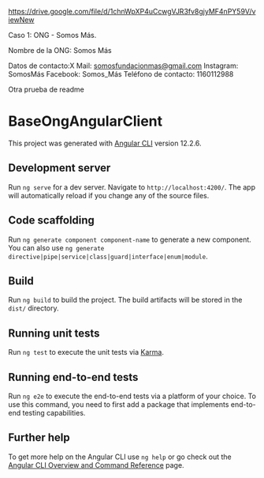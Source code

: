 https://drive.google.com/file/d/1chnWpXP4uCcwgVJR3fv8gjyMF4nPY59V/viewNew 

Caso 1: ONG - Somos Más.

Nombre de la ONG: Somos Más

Datos de contacto:X
Mail: somosfundacionmas@gmail.com
Instagram: SomosMás
Facebook: Somos_Más
Teléfono de contacto: 1160112988

Otra prueba de readme


# BaseOngAngularClient

This project was generated with [Angular CLI](https://github.com/angular/angular-cli) version 12.2.6.

## Development server

Run `ng serve` for a dev server. Navigate to `http://localhost:4200/`. The app will automatically reload if you change any of the source files.

## Code scaffolding

Run `ng generate component component-name` to generate a new component. You can also use `ng generate directive|pipe|service|class|guard|interface|enum|module`.

## Build

Run `ng build` to build the project. The build artifacts will be stored in the `dist/` directory.

## Running unit tests

Run `ng test` to execute the unit tests via [Karma](https://karma-runner.github.io).

## Running end-to-end tests

Run `ng e2e` to execute the end-to-end tests via a platform of your choice. To use this command, you need to first add a package that implements end-to-end testing capabilities.

## Further help

To get more help on the Angular CLI use `ng help` or go check out the [Angular CLI Overview and Command Reference](https://angular.io/cli) page.
